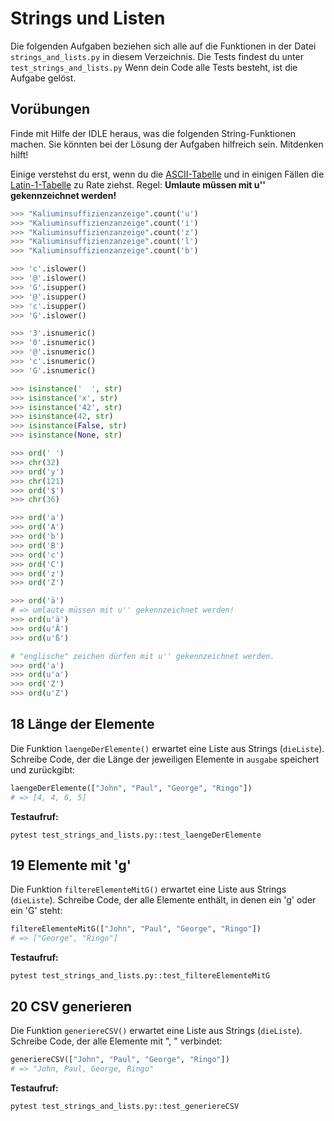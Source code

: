 # Strings und Listen

Die folgenden Aufgaben beziehen sich alle auf die Funktionen in der Datei
`strings_and_lists.py` in diesem Verzeichnis. Die Tests findest du unter
`test_strings_and_lists.py`  Wenn dein Code alle Tests besteht, ist die Aufgabe
gelöst.


## Vorübungen

Finde mit Hilfe der IDLE heraus, was die folgenden String-Funktionen machen.
Sie könnten bei der Lösung der Aufgaben hilfreich sein. Mitdenken hilft!

Einige verstehst du erst, wenn du die
[ASCII-Tabelle](https://en.wikipedia.org/wiki/ASCII#Printable_characters)
und in einigen Fällen die 
[Latin-1-Tabelle](https://factorpad.com/tech/unicode-latin-1.html)
zu Rate ziehst. Regel: **Umlaute müssen mit u'' gekennzeichnet werden!**



```py
>>> "Kaliuminsuffizienzanzeige".count('u')
>>> "Kaliuminsuffizienzanzeige".count('i')
>>> "Kaliuminsuffizienzanzeige".count('z')
>>> "Kaliuminsuffizienzanzeige".count('l')
>>> "Kaliuminsuffizienzanzeige".count('b')

>>> 'c'.islower()
>>> '@'.islower()
>>> 'G'.isupper()
>>> '@'.isupper()
>>> 'c'.isupper()
>>> 'G'.islower()

>>> '3'.isnumeric()
>>> '0'.isnumeric()
>>> '@'.isnumeric()
>>> 'c'.isnumeric()
>>> 'G'.isnumeric()

>>> isinstance('  ', str)
>>> isinstance('x', str)
>>> isinstance('42', str)
>>> isinstance(42, str)
>>> isinstance(False, str)
>>> isinstance(None, str)

>>> ord(' ')
>>> chr(32)
>>> ord('y')
>>> chr(121)
>>> ord('$')
>>> chr(36)

>>> ord('a')
>>> ord('A')
>>> ord('b')
>>> ord('B')
>>> ord('c')
>>> ord('C')
>>> ord('z')
>>> ord('Z')

>>> ord('ä')
# => umlaute müssen mit u'' gekennzeichnet werden!
>>> ord(u'ä')
>>> ord(u'Ä')
>>> ord(u'ß')

# "englische" zeichen dürfen mit u'' gekennzeichnet werden.
>>> ord('a')
>>> ord(u'a')
>>> ord('Z')
>>> ord(u'Z')
```




## 18 Länge der Elemente

Die Funktion `laengeDerElemente()` erwartet eine Liste aus Strings (`dieListe`). Schreibe Code, der die Länge der jeweiligen Elemente in `ausgabe` speichert und zurückgibt:

```py
laengeDerElemente(["John", "Paul", "George", "Ringo"]) 
# => [4, 4, 6, 5]
```

**Testaufruf:**
```
pytest test_strings_and_lists.py::test_laengeDerElemente
```

## 19 Elemente mit 'g'

Die Funktion `filtereElementeMitG()` erwartet eine Liste aus Strings (`dieListe`). Schreibe Code, der alle Elemente enthält, in denen ein 'g' oder ein 'G' steht:

```py
filtereElementeMitG(["John", "Paul", "George", "Ringo"]) 
# => ["George", "Ringo"]
```

**Testaufruf:**
```
pytest test_strings_and_lists.py::test_filtereElementeMitG
```


## 20 CSV generieren

Die Funktion `generiereCSV()` erwartet eine Liste aus Strings (`dieListe`). Schreibe Code, der alle Elemente mit ", " verbindet:

```py
generiereCSV(["John", "Paul", "George", "Ringo"]) 
# => "John, Paul, George, Ringo"
```

**Testaufruf:**
```
pytest test_strings_and_lists.py::test_generiereCSV
```
